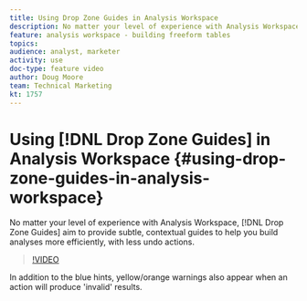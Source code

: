 ```yaml
---
title: Using Drop Zone Guides in Analysis Workspace
description: No matter your level of experience with Analysis Workspace, Drop Zone Guides aim to provide subtle, contextual guides to help you build analyses more efficiently, with less undo actions.
feature: analysis workspace - building freeform tables
topics: 
audience: analyst, marketer
activity: use
doc-type: feature video
author: Doug Moore
team: Technical Marketing
kt: 1757
---
```


# Using [!DNL Drop Zone Guides] in Analysis Workspace {#using-drop-zone-guides-in-analysis-workspace}

No matter your level of experience with Analysis Workspace, [!DNL Drop Zone Guides] aim to provide subtle, contextual guides to help you build analyses more efficiently, with less undo actions.

>[!VIDEO](https://video.tv.adobe.com/v/23387/?quality=12)

In addition to the blue hints, yellow/orange warnings also appear when an action will produce 'invalid' results.
